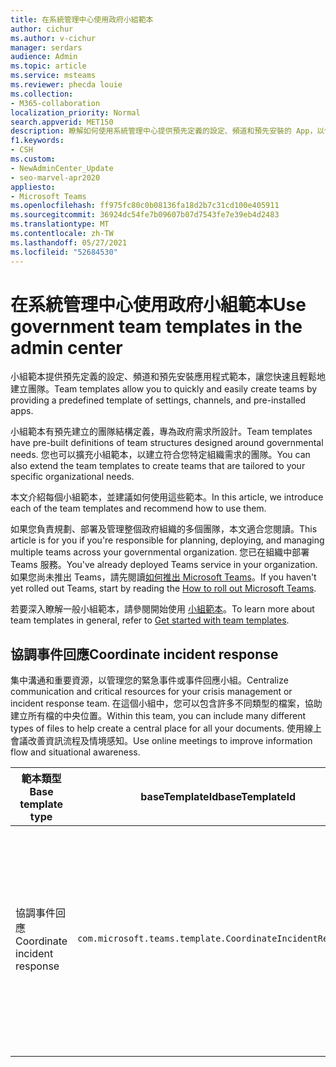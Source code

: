 ```yaml
---
title: 在系統管理中心使用政府小組範本
author: cichur
ms.author: v-cichur
manager: serdars
audience: Admin
ms.topic: article
ms.service: msteams
ms.reviewer: phecda louie
ms.collection:
- M365-collaboration
localization_priority: Normal
search.appverid: MET150
description: 瞭解如何使用系統管理中心提供預先定義的設定、頻道和預先安裝的 App，以使用小組範本建立專為政府需求設計的小組結構。
f1.keywords:
- CSH
ms.custom:
- NewAdminCenter_Update
- seo-marvel-apr2020
appliesto:
- Microsoft Teams
ms.openlocfilehash: ff975fc80c0b08136fa18d2b7c31cd100e405911
ms.sourcegitcommit: 36924dc54fe7b09607b07d7543fe7e39eb4d2483
ms.translationtype: MT
ms.contentlocale: zh-TW
ms.lasthandoff: 05/27/2021
ms.locfileid: "52684530"
---
```

# <a name="use-government-team-templates-in-the-admin-center"></a><span data-ttu-id="033a3-103">在系統管理中心使用政府小組範本</span><span class="sxs-lookup"><span data-stu-id="033a3-103">Use government team templates in the admin center</span></span>

<span data-ttu-id="033a3-104">小組範本提供預先定義的設定、頻道和預先安裝應用程式範本，讓您快速且輕鬆地建立團隊。</span><span class="sxs-lookup"><span data-stu-id="033a3-104">Team templates allow you to quickly and easily create teams by providing a predefined template of settings, channels, and pre-installed apps.</span></span>

<span data-ttu-id="033a3-105">小組範本有預先建立的團隊結構定義，專為政府需求所設計。</span><span class="sxs-lookup"><span data-stu-id="033a3-105">Team templates have pre-built definitions of team structures designed around governmental needs.</span></span> <span data-ttu-id="033a3-106">您也可以擴充小組範本，以建立符合您特定組織需求的團隊。</span><span class="sxs-lookup"><span data-stu-id="033a3-106">You can also extend the team templates to create teams that are tailored to your specific organizational needs.</span></span>

<span data-ttu-id="033a3-107">本文介紹每個小組範本，並建議如何使用這些範本。</span><span class="sxs-lookup"><span data-stu-id="033a3-107">In this article, we introduce each of the team templates and recommend how to use them.</span></span>

<span data-ttu-id="033a3-108">如果您負責規劃、部署及管理整個政府組織的多個團隊，本文適合您閱讀。</span><span class="sxs-lookup"><span data-stu-id="033a3-108">This article is for you if you're responsible for planning, deploying, and managing multiple teams across your governmental organization.</span></span> <span data-ttu-id="033a3-109">您已在組織中部署 Teams 服務。</span><span class="sxs-lookup"><span data-stu-id="033a3-109">You've already deployed Teams service in your organization.</span></span> <span data-ttu-id="033a3-110">如果您尚未推出 Teams，請先閱讀[如何推出 Microsoft Teams](./deploy-overview.md)。</span><span class="sxs-lookup"><span data-stu-id="033a3-110">If you haven't yet rolled out Teams, start by reading the [How to roll out Microsoft Teams](./deploy-overview.md).</span></span>

<span data-ttu-id="033a3-111">若要深入瞭解一般小組範本，請參閱開始使用 [小組範本](get-started-with-teams-templates-in-the-admin-console.md)。</span><span class="sxs-lookup"><span data-stu-id="033a3-111">To learn more about team templates in general, refer to [Get started with team templates](get-started-with-teams-templates-in-the-admin-console.md).</span></span>

## <a name="coordinate-incident-response"></a><span data-ttu-id="033a3-112">協調事件回應</span><span class="sxs-lookup"><span data-stu-id="033a3-112">Coordinate incident response</span></span>

<span data-ttu-id="033a3-113">集中溝通和重要資源，以管理您的緊急事件或事件回應小組。</span><span class="sxs-lookup"><span data-stu-id="033a3-113">Centralize communication and critical resources for your crisis management or incident response team.</span></span> <span data-ttu-id="033a3-114">在這個小組中，您可以包含許多不同類型的檔案，協助建立所有檔的中央位置。</span><span class="sxs-lookup"><span data-stu-id="033a3-114">Within this team, you can include many different types of files to help create a central place for all your documents.</span></span> <span data-ttu-id="033a3-115">使用線上會議改善資訊流程及情境感知。</span><span class="sxs-lookup"><span data-stu-id="033a3-115">Use online meetings to improve information flow and situational awareness.</span></span>

| <span data-ttu-id="033a3-116">範本類型</span><span class="sxs-lookup"><span data-stu-id="033a3-116">Base template type</span></span> |<span data-ttu-id="033a3-117">baseTemplateId</span><span class="sxs-lookup"><span data-stu-id="033a3-117">baseTemplateId</span></span> | <span data-ttu-id="033a3-118">此基本範本提供的屬性</span><span class="sxs-lookup"><span data-stu-id="033a3-118">Properties that come with this base template</span></span> |
|-------------------|-------|---------------------------------------------------------------------------|
|<span data-ttu-id="033a3-119">協調事件回應</span><span class="sxs-lookup"><span data-stu-id="033a3-119">Coordinate incident response</span></span>|`com.microsoft.teams.template.CoordinateIncidentResponse`|<span data-ttu-id="033a3-120">頻道：</span><span class="sxs-lookup"><span data-stu-id="033a3-120">Channels:</span></span> <ul><li><span data-ttu-id="033a3-121">一般</span><span class="sxs-lookup"><span data-stu-id="033a3-121">General</span></span><li><span data-ttu-id="033a3-122">公告</span><span class="sxs-lookup"><span data-stu-id="033a3-122">Announcements</span></span></li><li><span data-ttu-id="033a3-123">物流</span><span class="sxs-lookup"><span data-stu-id="033a3-123">Logistics</span></span></li><li><span data-ttu-id="033a3-124">規劃</span><span class="sxs-lookup"><span data-stu-id="033a3-124">Planning</span></span></li><li><span data-ttu-id="033a3-125">恢復</span><span class="sxs-lookup"><span data-stu-id="033a3-125">Recovery</span></span></li><li><span data-ttu-id="033a3-126">緊急</span><span class="sxs-lookup"><span data-stu-id="033a3-126">Urgent</span></span></li></ul> <span data-ttu-id="033a3-127">應用程式：</span><span class="sxs-lookup"><span data-stu-id="033a3-127">Apps:</span></span> <ul><li><span data-ttu-id="033a3-128">Wiki</span><span class="sxs-lookup"><span data-stu-id="033a3-128">Wiki</span></span></li><li><span data-ttu-id="033a3-129">Excel</span><span class="sxs-lookup"><span data-stu-id="033a3-129">Excel</span></span></li><li><span data-ttu-id="033a3-130">OneNote</span><span class="sxs-lookup"><span data-stu-id="033a3-130">OneNote</span></span></li><li><span data-ttu-id="033a3-131">SharePoint</span><span class="sxs-lookup"><span data-stu-id="033a3-131">SharePoint</span></span></li><li><span data-ttu-id="033a3-132">Planner</span><span class="sxs-lookup"><span data-stu-id="033a3-132">Planner</span></span></li></ul>|
||||